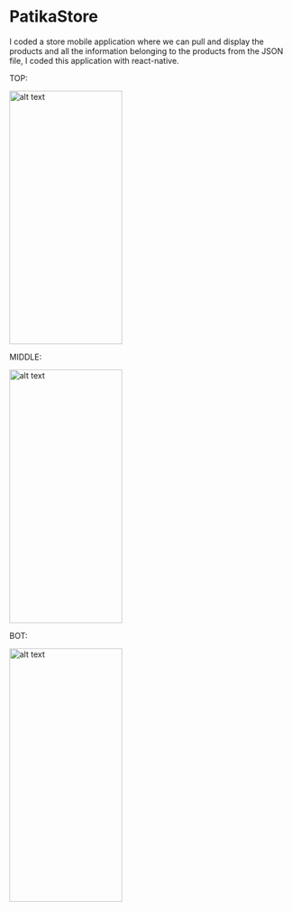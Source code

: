 
# PatikaStore
I coded a store mobile application where we can pull and display the products and all the information belonging to the products from the JSON file, I coded this application with react-native.

TOP:

<img src="https://user-images.githubusercontent.com/76557196/224355723-c317ed72-3687-4cfe-8c0b-4cfbe867344a.png" alt="alt text" width="200" height="450">


MIDDLE:

<img src="https://user-images.githubusercontent.com/76557196/224355739-b19aa834-a4b1-409b-9906-d066d18566c0.png" alt="alt text" width="200" height="450">


BOT:

<img src="https://user-images.githubusercontent.com/76557196/224355749-65f9427a-72e9-481a-9c1a-34cee32d0a0d.png" alt="alt text" width="200" height="450">
